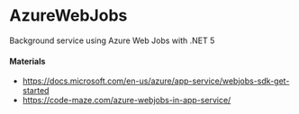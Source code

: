 # AzureWebJobs
Background service using Azure Web Jobs with .NET 5

#### Materials
- https://docs.microsoft.com/en-us/azure/app-service/webjobs-sdk-get-started
- https://code-maze.com/azure-webjobs-in-app-service/
